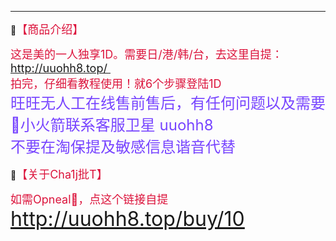 

------
🔔<font size=4 color=#DC143C>【商品介绍】</font>

<font size=4 color=#DC143C>这是美的一人独享1D。需要日/港/韩/台，去这里自提：http://uuohh8.top/ </font><br /><font size=4 color=#DC143C>拍完，仔细看教程使用！就6个步骤登陆1D</font><br /><font size=5 color=#7744FF>旺旺无人工在线售前售后，有任何问题以及需要🚀小火箭联系客服卫星 uuohh8 <br />不要在淘保提及敏感信息谐音代替</font>

🔔<font size=4 color=#DC143C>【关于Cha1j批T】</font>

<font size=4 color=#DC143C>如需Opneal🤖，点这个链接自提 </font> <font size=6 color=#7744FF>http://uuohh8.top/buy/10 </font> <br /><font size=4 color=#DC143C></font>

